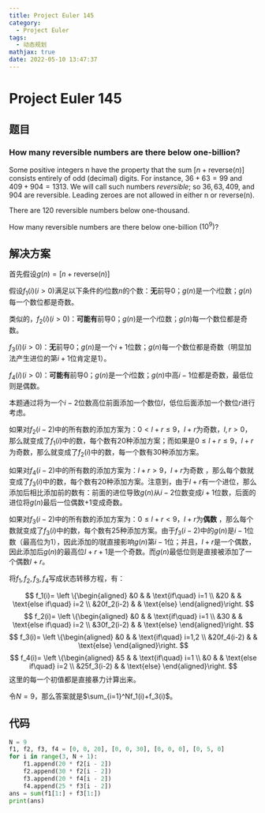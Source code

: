 ```yaml
---
title: Project Euler 145
category:
  - Project Euler
tags:
  - 动态规划
mathjax: true
date: 2022-05-10 13:47:37
---
```


<escape><!-- more --></escape>
    



# Project Euler 145
## 题目
### How many reversible numbers are there below one-billion?
Some positive integers n have the property that the sum $[ n + \text{reverse}(n) ]$ consists entirely of odd (decimal) digits. For instance, $36 + 63 = 99$ and $409 + 904 = 1313$. We will call such numbers *reversible*; so $36, 63, 409$, and $904$ are reversible. Leading zeroes are not allowed in either n or reverse(n).

There are $120$ reversible numbers below one-thousand.

How many reversible numbers are there below one-billion $(10^9)$?


## 解决方案

首先假设$g(n)=[n+\text{reverse}(n) ]$

假设$f_1(i)(i>0)$满足以下条件的$i$位数$n$的个数：**无**前导$0$；$g(n)$是一个$i$位数；$g(n)$每一个数位都是奇数。

类似的，$f_2(i)(i>0)$：**可能有**前导$0$；$g(n)$是一个$i$位数；$g(n)$每一个数位都是奇数。

$f_3(i)(i>0)$：**无**前导$0$；$g(n)$是一个$i+1$位数；$g(n)$每一个数位都是奇数（明显加法产生进位的第$i+1$位肯定是$1$）。

$f_4(i)(i>0)$：**可能有**前导0；$g(n)$是一个$i$位数；$g(n)$中高$i-1$位都是奇数，最低位则是偶数。

本题通过将为一个$i-2$位数高位前面添加一个数位$l$，低位后面添加一个数位$r$进行考虑。

如果对$f_2(i-2)$中的所有数的添加方案为：$0<l+r\le9$，$l+r$为奇数，$l,r>0$，那么就变成了$f_1(i)$中的数，每个数有$20$种添加方案；而如果是$0\le l+r\le9$，$l+r$为奇数，那么就变成了$f_2(i)$中的数，每一个数有$30$种添加方案。

如果对$f_4(i-2)$中的所有数的添加方案为：$l+r>9$，$l+r$为奇数 ，那么每个数就变成了$f_3(i)$中的数，每个数有$20$种添加方案。注意到，由于$l+r$有一个进位，那么添加后相比添加前的数有：前面的进位导致$g(n)$从$i-2$位数变成$i+1$位数，后面的进位将$g(n)$最后一位偶数$+1$变成奇数。

如果对$f_3(i-2)$中的所有数的添加方案为：$0\leq l+r<9$，$l+r$为**偶数** ，那么每个数就变成了$f_3(i)$中的数，每个数有$25$种添加方案。由于$f_3(i-2)$中的$g(n)$是$i-1$位数（最高位为$1$），因此添加的$l$就直接影响$g(n)$第$i-1$位；并且，$l+r$是一个偶数，因此添加后$g(n)$的最高位$l+r+1$是一个奇数。而$g(n)$最低位则是直接被添加了一个偶数$l+r$。

将$f_1,f_2,f_3,f_4$写成状态转移方程，有：

$$
f_1(i)=
\left \{\begin{aligned}
  &0  & & \text{if\quad} i=1 \\
  &20  & & \text{else if\quad} i=2 \\
  &20f_2(i-2) & & \text{else}
\end{aligned}\right.
$$
$$
f_2(i)=
\left \{\begin{aligned}
  &0  & & \text{if\quad} i=1 \\
  &30  & & \text{else if\quad} i=2 \\
  &30f_2(i-2) & & \text{else}
\end{aligned}\right.
$$
$$
f_3(i)=
\left \{\begin{aligned}
  &0  & & \text{if\quad} i=1,2 \\
  &20f_4(i-2) & & \text{else}
\end{aligned}\right.
$$
$$
f_4(i)=
\left \{\begin{aligned}
  &5  & & \text{if\quad} i=1 \\
  &0  & & \text{else if\quad} i=2 \\
  &25f_3(i-2) & & \text{else}
\end{aligned}\right.
$$
这里的每一个初值都是直接暴力计算出来。

令$N=9$，那么答案就是$\sum_{i=1}^Nf_1(i)+f_3(i)$。

## 代码

```py
N = 9
f1, f2, f3, f4 = [0, 0, 20], [0, 0, 30], [0, 0, 0], [0, 5, 0]
for i in range(3, N + 1):
    f1.append(20 * f2[i - 2])
    f2.append(30 * f2[i - 2])
    f3.append(20 * f4[i - 2])
    f4.append(25 * f3[i - 2])
ans = sum(f1[1:] + f3[1:])
print(ans)

```